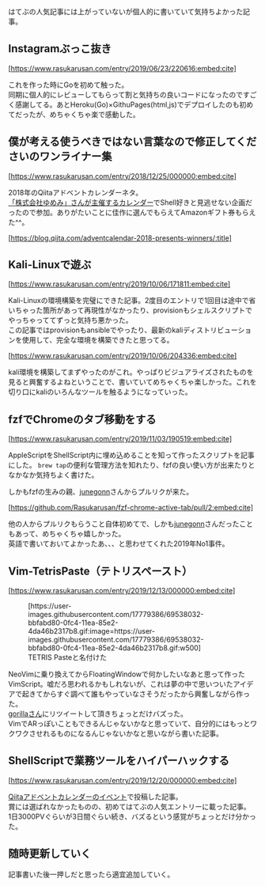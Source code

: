 はてぶの人気記事には上がっていないが個人的に書いていて気持ちよかった記事。

## Instagramぶっこ抜き

[https://www.rasukarusan.com/entry/2019/06/23/220616:embed:cite]

これを作った時にGoを初めて触った。  
同期に個人的にレビューしてもらって割と気持ちの良いコードになったのですごく感謝してる。あとHeroku(Go)×GithuPages(html,js)でデプロイしたのも初めてだったが、めちゃくちゃ楽で感動した。


## 僕が考える使うべきではない言葉なので修正してくださいのワンライナー集

[https://www.rasukarusan.com/entry/2018/12/25/000000:embed:cite]

2018年のQiitaアドベントカレンダーネタ。  
[「株式会社ゆめみ」さんが主催するカレンダー](https://www.yumemi.co.jp/ja/tips/tips2018/qiita-and-yumemi)でShell好きと見逃せない企画だったので参加。ありがたいことに佳作に選んでもらえてAmazonギフト券もらえた^^。

[https://blog.qiita.com/adventcalendar-2018-presents-winners/:title]

## Kali-Linuxで遊ぶ


[https://www.rasukarusan.com/entry/2019/10/06/171811:embed:cite]

Kali-Linuxの環境構築を完璧にできた記事。2度目のエントリで1回目は途中で省いちゃった箇所があって再現性がなかったり、provisionもシェルスクリプトでやっちゃっててずっと気持ち悪かった。  
この記事ではprovisionもansibleでやったり、最新のkaliディストリビューションを使用して、完全な環境を構築できたと思ってる。



[https://www.rasukarusan.com/entry/2019/10/06/204336:embed:cite]

kali環境を構築してまずやったのがこれ。やっぱりビジュアライズされたものを見ると興奮するよねということで、書いていてめちゃくちゃ楽しかった。これを切り口にkaliのいろんなツールを触るようになっていった。


## fzfでChromeのタブ移動をする


[https://www.rasukarusan.com/entry/2019/11/03/190519:embed:cite]

AppleScriptをShellScript内に埋め込めることを知って作ったスクリプトを記事にした。
`brew tap`の便利な管理方法を知れたり、fzfの良い使い方が出来たりとなかなか気持ちよく書けた。

しかもfzfの生みの親、<a href="https://github.com/junegunn" target="_blank">junegonn</a>さんからプルリクが来た。

[https://github.com/Rasukarusan/fzf-chrome-active-tab/pull/2:embed:cite]

他の人からプルリクもらうこと自体初めてで、しかも<a href="https://github.com/junegunn" target="_blank">junegonn</a>さんだったこともあって、めちゃくちゃ嬉しかった。  
英語で書いておいてよかったあ、、、と思わせてくれた2019年No1事件。

## Vim-TetrisPaste（テトリスペースト）

[https://www.rasukarusan.com/entry/2019/12/13/000000:embed:cite]

<figure class="figure-image figure-image-fotolife" title="TETRIS Pasteと名付けた">[https://user-images.githubusercontent.com/17779386/69538032-bbfabd80-0fc4-11ea-85e2-4da46b2317b8.gif:image=https://user-images.githubusercontent.com/17779386/69538032-bbfabd80-0fc4-11ea-85e2-4da46b2317b8.gif:w500]<figcaption>TETRIS Pasteと名付けた</figcaption></figure>

NeoVimに乗り換えてからFloatingWindowで何かしたいなあと思って作ったVimScript。嘘だろ思われるかもしれないが、これは夢の中で思いついたアイデアで起きてからすぐ調べて誰もやっていなさそうだったから興奮しながら作った。  
[gorillaさん](https://twitter.com/gorilla0513)にリツイートして頂きちょっとだけバズった。  
VimでARっぽいこともできるんじゃないかなと思っていて、自分的にはもっとワクワクさせれるものになるんじゃないかなと思いながら書いた記事。

## ShellScriptで業務ツールをハイパーハックする

[https://www.rasukarusan.com/entry/2019/12/20/000000:embed:cite]

[Qiitaアドベントカレンダーのイベント](https://qiita.com/advent-calendar/2019/yumemi_no1)で投稿した記事。  
賞には選ばれなかったものの、初めてはてぶの人気エントリーに載った記事。  
1日3000PVぐらいが3日間ぐらい続き、バズるという感覚がちょっとだけ分かった。


## 随時更新していく

記事書いた後一押しだと思ったら適宜追加していく。

